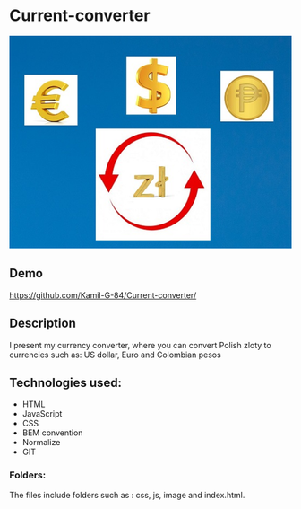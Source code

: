 # Current-converter

![Converter](image/money.jpg) 

## Demo

https://github.com/Kamil-G-84/Current-converter/

## Description

I present my currency converter, where you can convert Polish zloty to currencies such as: US dollar, Euro and Colombian pesos

## Technologies used:
- HTML
- JavaScript
- CSS
- BEM convention
- Normalize
- GIT

### Folders:
The files include folders such as : css, js, image and index.html.
